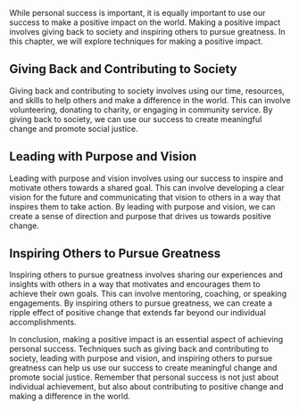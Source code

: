 
While personal success is important, it is equally important to use our success to make a positive impact on the world. Making a positive impact involves giving back to society and inspiring others to pursue greatness. In this chapter, we will explore techniques for making a positive impact.

Giving Back and Contributing to Society
---------------------------------------

Giving back and contributing to society involves using our time, resources, and skills to help others and make a difference in the world. This can involve volunteering, donating to charity, or engaging in community service. By giving back to society, we can use our success to create meaningful change and promote social justice.

Leading with Purpose and Vision
-------------------------------

Leading with purpose and vision involves using our success to inspire and motivate others towards a shared goal. This can involve developing a clear vision for the future and communicating that vision to others in a way that inspires them to take action. By leading with purpose and vision, we can create a sense of direction and purpose that drives us towards positive change.

Inspiring Others to Pursue Greatness
------------------------------------

Inspiring others to pursue greatness involves sharing our experiences and insights with others in a way that motivates and encourages them to achieve their own goals. This can involve mentoring, coaching, or speaking engagements. By inspiring others to pursue greatness, we can create a ripple effect of positive change that extends far beyond our individual accomplishments.

In conclusion, making a positive impact is an essential aspect of achieving personal success. Techniques such as giving back and contributing to society, leading with purpose and vision, and inspiring others to pursue greatness can help us use our success to create meaningful change and promote social justice. Remember that personal success is not just about individual achievement, but also about contributing to positive change and making a difference in the world.
